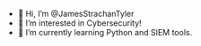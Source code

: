 - 👋 Hi, I’m @JamesStrachanTyler
- 👀 I’m interested in Cybersecurity!
- 🌱 I’m currently learning Python and SIEM tools.

<!---
JamesStrachanTyler/JamesStrachanTyler is a ✨ special ✨ repository because its `README.md` (this file) appears on your GitHub profile.
You can click the Preview link to take a look at your changes.
--->
